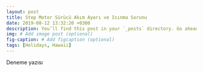 ```yaml
---
layout: post
title: Step Motor Sürücü Akım Ayarı ve Isınma Sorunu
date: 2019-08-12 13:32:20 +0300
description: You’ll find this post in your `_posts` directory. Go ahead and edit it and re-build the site to see your changes. # Add post description (optional)
img: # Add image post (optional)
fig-caption: # Add figcaption (optional)
tags: [Holidays, Hawaii]
---
```

Deneme yazısı
